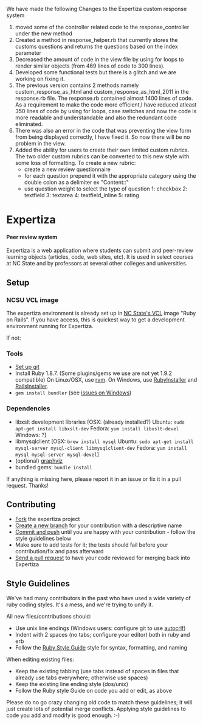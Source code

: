 We have made the following Changes to the Expertiza custom response system

 1. moved some of the controller related code to the response_controller under the new method
 2. Created a method in response_helper.rb that currently stores the customs questions and returns the questions based on the index parameter
 3. Decreased the amount of code in the view file by using for loops to render similar objects (from 469 lines of code to 300 lines).
 4. Developed some functional tests but there is a glitch and we are working on fixing it.
 5. The previous version contains 2 methods namely custom_response_as_html and custom_response_as_html_2011 in the response.rb file. The response.rb contained almost 1400 lines of code. As a requirement to make the code more efficient,I have reduced atleast 350 lines of code by using for loops, case switches and now the code is more readable and understandable and also the redundant code eliminated.
 6. There was also an error in the code that was preventing the view form from being displayed correctly, I have fixed it. So now there will be no problem in the view.
 7. Added the ability for users to create their own limited custom rubrics.  The two older custom rubrics can be converted to this new style with some loss of formatting. To create a new rubric:
    - create a new review questionnaire
    - for each question prepend it with the appropriate category using the double colon as a delimiter ex "Content::"
    - use question weight to select the type of question
        1: checkbox
        2: textfield
        3: textarea
        4: textfield_inline
        5: rating


Expertiza
=========

#### Peer review system

Expertiza is a web application where students can submit and peer-review learning objects (articles, code, web sites, etc). It is used in select courses at NC State and by professors at several other colleges and universities.

Setup
-----

### NCSU VCL image

The expertiza environment is already set up in [NC State's VCL](https://vcl.ncsu.edu) image "Ruby on Rails".
If you have access, this is quickest way to get a development environment running for Expertiza.

If not:

### Tools

 * [Set up git](http://help.github.com/set-up-git-redirect)
 * Install Ruby 1.8.7. (Some plugins/gems we use are not yet 1.9.2 compatible)
   On Linux/OSX, use [rvm](http://beginrescueend.com).
   On Windows, use [RubyInstaller](http://rubyinstaller.org) and [RailsInstaller](http://railsinstaller.org).
 * `gem install bundler` (see [issues on Windows](http://matt-hulse.com/articles/2010/01/30/from-zero-to-rails3-on-windows-in-600-seconds/))

### Dependencies

 * libxslt development libraries [OSX: (already installed?) Ubuntu: `sudo apt-get install libxslt-dev` Fedora: `yum install libxslt-devel` Windows: ?]
 * libmysqlclient [OSX: `brew install mysql` Ubuntu: `sudo apt-get install mysql-server mysql-client libmysqlclient-dev` Fedora: `yum install mysql mysql-server mysql-devel`]
 * (optional) [graphviz](http://www.graphviz.org)
 * bundled gems: `bundle install`
 
 If anything is missing here, please report it in an issue or fix it in a pull request. Thanks!

Contributing
------------

 * [Fork](http://help.github.com/fork-a-repo/) the expertiza project
 * [Create a new branch](http://progit.org/book) for your contribution with a descriptive name
 * [Commit and push](http://progit.org/book) until you are happy with your contribution - follow the style guidelines below
 * Make sure to add tests for it; the tests should fail before your contribution/fix and pass afterward
 * [Send a pull request](http://help.github.com/send-pull-requests) to have your code reviewed for merging back into Expertiza

Style Guidelines
----------------

We've had many contributors in the past who have used a wide variety of ruby coding styles. It's a mess, and we're trying to unify it.

All new files/contributions should:

 * Use unix line endings (Windows users: configure git to use [autocrlf](http://help.github.com/line-endings))
 * Indent with 2 spaces (no tabs; configure your editor) both in ruby and erb
 * Follow the [Ruby Style Guide](https://github.com/bbatsov/ruby-style-guide) style for syntax, formatting, and naming

When editing existing files:

 * Keep the existing tabbing (use tabs instead of spaces in files that already use tabs everywhere; otherwise use spaces)
 * Keep the existing line ending style (dos/unix)
 * Follow the Ruby style Guide on code you add or edit, as above

Please do no go crazy changing old code to match these guidelines; it will just create lots of potential merge conflicts.
Applying style guidelines to code you add and modify is good enough. :-)
